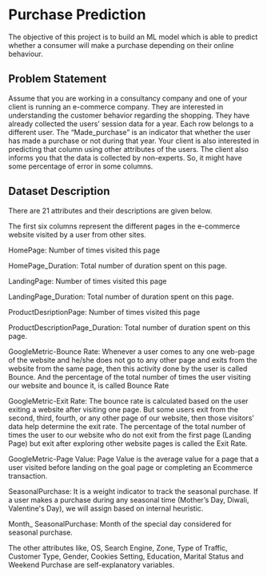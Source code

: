 # Purchase Prediction
The objective of this project is to build an ML model which is able to predict whether a consumer will make a purchase depending on their online behaviour. 

## Problem Statement
Assume that you are working in a consultancy company and one of your client is running an e-commerce company. They are interested in understanding the customer behavior regarding the shopping. They have already collected the users’ session data for a year. Each row belongs to a different user. The “Made_purchase” is an indicator that whether the user has made a purchase or not during that year. Your client is also interested in predicting that column using other attributes of the users. The client also informs you that the data is collected by non-experts. So, it might have some percentage of error in some columns.

## Dataset Description
There are 21 attributes and their descriptions are given below.

The first six columns represent the different pages in the e-commerce website visited by a user from other sites.

HomePage: Number of times visited this page

HomePage_Duration: Total number of duration spent on this page.

LandingPage: Number of times visited this page

LandingPage_Duration: Total number of duration spent on this page.

ProductDesriptionPage: Number of times visited this page

ProductDescriptionPage_Duration: Total number of duration spent on this page.

GoogleMetric-Bounce Rate: Whenever a user comes to any one web-page of the website and he/she does not go to any other page and exits from the website from the same page, then this activity done by the user is called Bounce. And the percentage of the total number of times the user visiting our website and bounce it, is called Bounce Rate

GoogleMetric-Exit Rate: The bounce rate is calculated based on the user exiting a website after visiting one page. But some users exit from the second, third, fourth, or any other page of our website, then those visitors’ data help determine the exit rate. The percentage of the total number of times the user to our website who do not exit from the first page (Landing Page) but exit after exploring other website pages is called the Exit Rate.

GoogleMetric-Page Value: Page Value is the average value for a page that a user visited before landing on the goal page or completing an Ecommerce transaction.

SeasonalPurchase: It is a weight indicator to track the seasonal purchase. If a user makes a purchase during any seasonal time (Mother’s Day, Diwali, Valentine's Day), we will assign based on internal heuristic.

Month_ SeasonalPurchase: Month of the special day considered for seasonal purchase.

The other attributes like, OS, Search Engine, Zone, Type of Traffic, Customer Type, Gender, Cookies Setting, Education, Marital Status and Weekend Purchase are self-explanatory variables.
